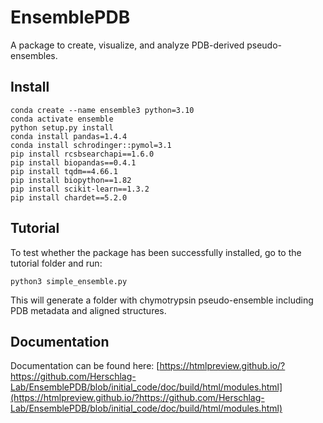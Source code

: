 # EnsemblePDB
A package to create, visualize, and analyze  PDB-derived pseudo-ensembles.

## Install 
```
conda create --name ensemble3 python=3.10
conda activate ensemble
python setup.py install
conda install pandas=1.4.4
conda install schrodinger::pymol=3.1
pip install rcsbsearchapi==1.6.0
pip install biopandas==0.4.1
pip install tqdm==4.66.1
pip install biopython==1.82
pip install scikit-learn==1.3.2
pip install chardet==5.2.0
```

## Tutorial
To test whether the package has been successfully installed, go to the tutorial folder and run:
```
python3 simple_ensemble.py
```
This will generate a folder with chymotrypsin pseudo-ensemble including PDB metadata and aligned structures.

## Documentation
Documentation can be found here:
[https://htmlpreview.github.io/?https://github.com/Herschlag-Lab/EnsemblePDB/blob/initial_code/doc/build/html/modules.html](https://htmlpreview.github.io/?https://github.com/Herschlag-Lab/EnsemblePDB/blob/initial_code/doc/build/html/modules.html)
